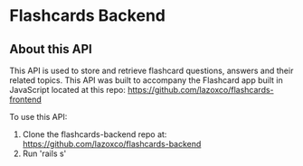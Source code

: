 # Flashcards Backend

## About this API
This API is used to store and retrieve flashcard questions, answers and their related topics.
This API was built to accompany the Flashcard app built in JavaScript located at this repo:
https://github.com/lazoxco/flashcards-frontend

To use this API:
1. Clone the flashcards-backend repo at: https://github.com/lazoxco/flashcards-backend
2. Run 'rails s'